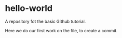 # hello-world
A repository fot the basic Github tutorial.

Here we do our first work on the file, to create a commit.
